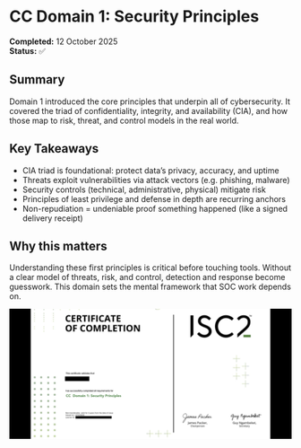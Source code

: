 # CC Domain 1: Security Principles  
**Completed:** 12 October 2025  
**Status:** ✅

## Summary  
Domain 1 introduced the core principles that underpin all of cybersecurity. It covered the triad of confidentiality, integrity, and availability (CIA), and how those map to risk, threat, and control models in the real world.

## Key Takeaways  
- CIA triad is foundational: protect data’s privacy, accuracy, and uptime  
- Threats exploit vulnerabilities via attack vectors (e.g. phishing, malware)  
- Security controls (technical, administrative, physical) mitigate risk  
- Principles of least privilege and defense in depth are recurring anchors  
- Non-repudiation = undeniable proof something happened (like a signed delivery receipt)

## Why this matters  
Understanding these first principles is critical before touching tools. Without a clear model of threats, risk, and control, detection and response become guesswork. This domain sets the mental framework that SOC work depends on.

![CC Domain 1 Certificate](./images/cc-domain1-cert.png)
